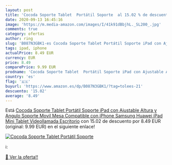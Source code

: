 ```yaml
---
layout: post
title: 'Cocoda Soporte Tablet  Portátil Soporte  al 15.02 % de descuento'
date: 2020-09-13 16:45:16
image: 'https://m.media-amazon.com/images/I/41k91dBbjhL._SL200_.jpg'
comments: true
category: ofertas
author: ring
slug: 'B087N3GBK1-es Cocoda Soporte Tablet Portátil Soporte iPad con Ajustable...'
tags: ipad, iphone
actualPrice: 8.49 EUR
currency: EUR
price: 8.49
comparePrice: 9.99 EUR
prodname: 'Cocoda Soporte Tablet  Portátil Soporte iPad con Ajustable Altura y Angulo  Soporte Movil Mesa Compatible con iPhone  Samsung  Huawei  iPad Mini  Tablet  Videollamada  Escritorio'
country: 'es'
flag: '🇪🇸'
buyurl: 'https://www.amazon.es/dp/B087N3GBK1/?tag=tolees-21'
descuento: '15.02'
average: '8.49'
---
```


Está [Cocoda Soporte Tablet  Portátil Soporte iPad con Ajustable Altura y Angulo  Soporte Movil Mesa Compatible con iPhone  Samsung  Huawei  iPad Mini  Tablet  Videollamada  Escritorio](https://www.amazon.es/dp/B087N3GBK1/?tag=tolees-21) con 15.02 de descuento por 8.49 EUR (original: 9.99 EUR) en el siguiente enlace!

[![Cocoda Soporte Tablet  Portátil Soporte ](https://m.media-amazon.com/images/I/41k91dBbjhL._SL200_.jpg)](https://www.amazon.es/dp/B087N3GBK1/?tag=tolees-21)

ℹ️:


[🛒 Ver la oferta!!](https://www.amazon.es/dp/B087N3GBK1/?tag=tolees-21)
